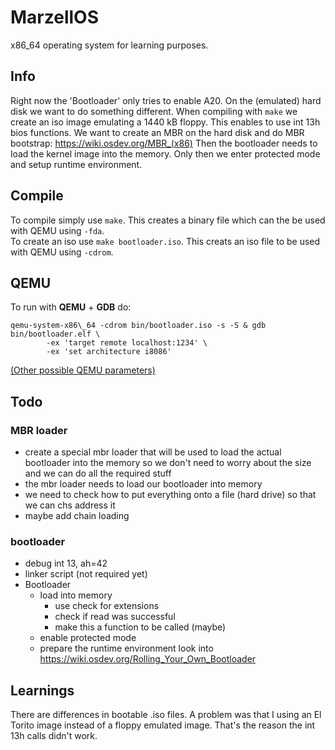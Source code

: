 # MarzellOS

x86\_64 operating system for learning purposes.

## Info
Right now the 'Bootloader' only tries to enable A20.
On the (emulated) hard disk we want to do something different.
When compiling with `make` we create an iso image emulating
a 1440 kB floppy. This enables to use int 13h bios functions.
We want to create an MBR on the hard disk and do MBR bootstrap:
<https://wiki.osdev.org/MBR_(x86)>
Then the bootloader needs to load the kernel image into the memory.
Only then we enter protected mode and setup runtime environment.


## Compile
To compile simply use `make`.
This creates a binary file which can the be used with QEMU using `-fda`.   
To create an iso use `make bootloader.iso`. This creats an iso file to
be used with QEMU using `-cdrom`.

## QEMU
To run with **QEMU** + **GDB** do:
```shell
qemu-system-x86\_64 -cdrom bin/bootloader.iso -s -S & gdb bin/bootloader.elf \
        -ex 'target remote localhost:1234' \
        -ex 'set architecture i8086'
```
[\(Other possible QEMU parameters)](https://manned.org/qemu-system-x86_64/129d1fa3)    

## Todo
### MBR loader
- create a special mbr loader that will be used to load the actual
bootloader into the memory so we don't need to worry about the size
and we can do all the required stuff
- the mbr loader needs to load our bootloader into memory
- we need to check how to put everything onto a file (hard drive)
so that we can chs address it
- maybe add chain loading
### bootloader
- debug int 13, ah=42
- linker script (not required yet)
- Bootloader
  - load into memory
      - use check for extensions
      - check if read was successful
      - make this a function to be called (maybe)
  - enable protected mode
  - prepare the runtime environment
look into <https://wiki.osdev.org/Rolling_Your_Own_Bootloader>

## Learnings
There are differences in bootable .iso files. A problem was that I
using an El Torito image instead of a floppy emulated image.
That's the reason the int 13h calls didn't work.
